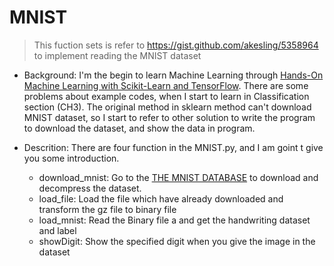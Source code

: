 # MNIST
> This fuction sets is refer to https://gist.github.com/akesling/5358964 to implement reading the MNIST dataset 

- Background: I'm the begin to learn Machine Learning through [Hands-On Machine Learning with Scikit-Learn and TensorFlow](http://shop.oreilly.com/product/0636920052289.do). There are some problems about example codes, when I start to learn  in Classification section (CH3). The original method in sklearn method can't download MNIST dataset, so I start to refer to other solution to write the program to download the dataset, and show the data in program.

- Descrition: There are four function in the MNIST.py, and I am goint t give you some introduction.
  - download_mnist: 
    Go to the [THE MNIST DATABASE](http://yann.lecun.com/exdb/mnist/) to download and decompress the dataset.
  - load_file:
    Load the file which have already downloaded and transform the gz file to binary file
  - load_mnist:
    Read the Binary file a and get the handwriting dataset and label
  - showDigit:
    Show the specified digit when you give the image in the dataset 
